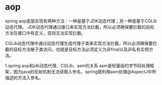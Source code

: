 # aop
spring aop底层实现有两种方法：一种是基于JDK动态代理；另一种是基于CGLib动态代理。
JDK动态代理通过接口来实现方法拦截，所以必须确保要拦截的目标方法在接口中有定义，否则无法实现拦截。

CGLib动态代理中通过动态代理生成代理子类来实现方法拦截，所以必须确保要拦截的目标方法被子类访问，也就是目标方法必须定义为非final以及非私有实例方法。

1.spring aop和jdk动态代理、CGLib、asm的关系
asm是轻量级的字节码处理框架，因为java的反射机制无法获取入参名，spring就利用asm处理@AspectJ中所描述的方法入参名。
